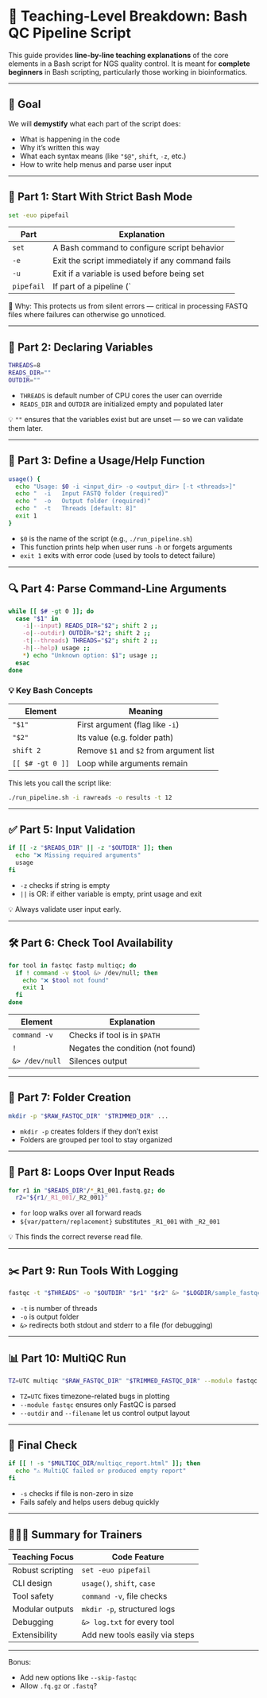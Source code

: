 
# 🧬 Teaching-Level Breakdown: Bash QC Pipeline Script

This guide provides **line-by-line teaching explanations** of the core elements in a Bash script for NGS quality control. It is meant for **complete beginners** in Bash scripting, particularly those working in bioinformatics.

---

## 📌 Goal

We will **demystify** what each part of the script does:
- What is happening in the code
- Why it’s written this way
- What each syntax means (like `"$@"`, `shift`, `-z`, etc.)
- How to write help menus and parse user input

---

## 🧱 Part 1: Start With Strict Bash Mode

```bash
set -euo pipefail
```

| Part        | Explanation |
|-------------|-------------|
| `set`       | A Bash command to configure script behavior |
| `-e`        | Exit the script immediately if any command fails |
| `-u`        | Exit if a variable is used before being set |
| `pipefail`  | If part of a pipeline (`|`) fails, the whole pipeline fails |

🧠 Why: This protects us from silent errors — critical in processing FASTQ files where failures can otherwise go unnoticed.

---

## 🧮 Part 2: Declaring Variables

```bash
THREADS=8
READS_DIR=""
OUTDIR=""
```

- `THREADS` is default number of CPU cores the user can override
- `READS_DIR` and `OUTDIR` are initialized empty and populated later

💡 `""` ensures that the variables exist but are unset — so we can validate them later.

---

## 📘 Part 3: Define a Usage/Help Function

```bash
usage() {
  echo "Usage: $0 -i <input_dir> -o <output_dir> [-t <threads>]"
  echo "  -i   Input FASTQ folder (required)"
  echo "  -o   Output folder (required)"
  echo "  -t   Threads [default: 8]"
  exit 1
}
```

- `$0` is the name of the script (e.g., `./run_pipeline.sh`)
- This function prints help when user runs `-h` or forgets arguments
- `exit 1` exits with error code (used by tools to detect failure)

---

## 🔍 Part 4: Parse Command-Line Arguments

```bash
while [[ $# -gt 0 ]]; do
  case "$1" in
    -i|--input) READS_DIR="$2"; shift 2 ;;
    -o|--outdir) OUTDIR="$2"; shift 2 ;;
    -t|--threads) THREADS="$2"; shift 2 ;;
    -h|--help) usage ;;
    *) echo "Unknown option: $1"; usage ;;
  esac
done
```

### 💡 Key Bash Concepts

| Element     | Meaning |
|-------------|---------|
| `"$1"`      | First argument (flag like `-i`) |
| `"$2"`      | Its value (e.g. folder path) |
| `shift 2`   | Remove `$1` and `$2` from argument list |
| `[[ $# -gt 0 ]]` | Loop while arguments remain |

This lets you call the script like:

```bash
./run_pipeline.sh -i rawreads -o results -t 12
```

---

## ✅ Part 5: Input Validation

```bash
if [[ -z "$READS_DIR" || -z "$OUTDIR" ]]; then
  echo "❌ Missing required arguments"
  usage
fi
```

- `-z` checks if string is empty
- `||` is OR: if either variable is empty, print usage and exit

💡 Always validate user input early.

---

## 🛠️ Part 6: Check Tool Availability

```bash
for tool in fastqc fastp multiqc; do
  if ! command -v $tool &> /dev/null; then
    echo "❌ $tool not found"
    exit 1
  fi
done
```

| Element | Explanation |
|---------|-------------|
| `command -v` | Checks if tool is in `$PATH` |
| `!` | Negates the condition (not found) |
| `&> /dev/null` | Silences output |

---

## 📂 Part 7: Folder Creation

```bash
mkdir -p "$RAW_FASTQC_DIR" "$TRIMMED_DIR" ...
```

- `mkdir -p` creates folders if they don’t exist
- Folders are grouped per tool to stay organized

---

## 🔁 Part 8: Loops Over Input Reads

```bash
for r1 in "$READS_DIR"/*_R1_001.fastq.gz; do
  r2="${r1/_R1_001/_R2_001}"
```

- `for` loop walks over all forward reads
- `${var/pattern/replacement}` substitutes `_R1_001` with `_R2_001`

💡 This finds the correct reverse read file.

---

## ✂️ Part 9: Run Tools With Logging

```bash
fastqc -t "$THREADS" -o "$OUTDIR" "$r1" "$r2" &> "$LOGDIR/sample_fastqc.log"
```

- `-t` is number of threads
- `-o` is output folder
- `&>` redirects both stdout and stderr to a file (for debugging)

---

## 📊 Part 10: MultiQC Run

```bash
TZ=UTC multiqc "$RAW_FASTQC_DIR" "$TRIMMED_FASTQC_DIR" --module fastqc ...
```

- `TZ=UTC` fixes timezone-related bugs in plotting
- `--module fastqc` ensures only FastQC is parsed
- `--outdir` and `--filename` let us control output layout

---

## 🧪 Final Check

```bash
if [[ ! -s "$MULTIQC_DIR/multiqc_report.html" ]]; then
  echo "⚠️ MultiQC failed or produced empty report"
fi
```

- `-s` checks if file is non-zero in size
- Fails safely and helps users debug quickly

---

## 👨🏽‍🏫 Summary for Trainers

| Teaching Focus | Code Feature |
|----------------|--------------|
| Robust scripting | `set -euo pipefail` |
| CLI design | `usage()`, `shift`, `case` |
| Tool safety | `command -v`, file checks |
| Modular outputs | `mkdir -p`, structured logs |
| Debugging | `&> log.txt` for every tool |
| Extensibility | Add new tools easily via steps |

---

Bonus:
- Add new options like `--skip-fastqc`
- Allow `.fq.gz` or `.fastq`?
